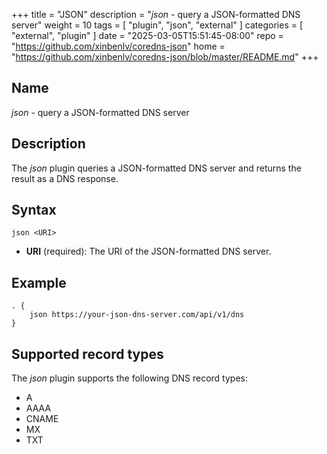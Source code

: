 +++
title = "JSON"
description = "*json* - query a JSON-formatted DNS server"
weight = 10
tags = [ "plugin", "json", "external" ]
categories = [ "external", "plugin" ]
date = "2025-03-05T15:51:45-08:00"
repo = "https://github.com/xinbenlv/coredns-json"
home = "https://github.com/xinbenlv/coredns-json/blob/master/README.md"
+++

## Name

*json* - query a JSON-formatted DNS server

## Description

The *json* plugin queries a JSON-formatted DNS server and returns the result as a DNS response.

## Syntax

```
json <URI>
```

* **URI** (required): The URI of the JSON-formatted DNS server.

## Example

```
. {
    json https://your-json-dns-server.com/api/v1/dns
}
```

## Supported record types

The *json* plugin supports the following DNS record types:

- A
- AAAA
- CNAME
- MX
- TXT

